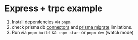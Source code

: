 # Express + trpc example

1. Install dependencies via `pnpm`
2. check prisma db [connectors](https://www.prisma.io/docs/concepts/database-connectors#overview) and [prisma migrate](https://www.prisma.io/docs/concepts/components/prisma-migrate/prisma-migrate-limitations-issues) limitations.
3. Run via `pnpm build && pnpm start` or `pnpm dev` (watch mode)
